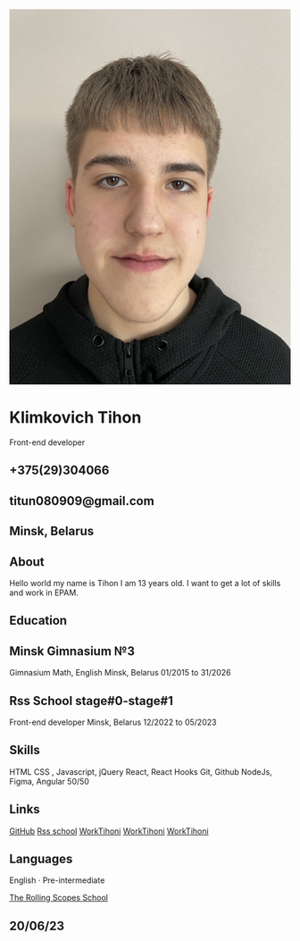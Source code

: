 <!DOCTYPE html>
<html lang="en">
<head>
    <meta charset="UTF-8">
    <meta name="viewport" content="width=device-width, initial-scale=1.0">
    <title>Cv-md</title>
     <link rel="shortcut icon" href="favicon.png" type="image/x-icon">
    <link rel="stylesheet" href="style.css">
</head>
<body>
    <header>
        <div class="header"></div>
    </header>
    <main class="main">
        <img src="myLogo.jpg" alt="logo" class="logo">
        <h1 class="main-title">Klimkovich Tihon</h1>
        <p class="main-subtitle">Front-end developer</p>
        <div class="line__1"></div>
        <h2 class="my-info__1">+375(29)304066</h2>
        <div class="line__2"></div>
        <h2 class="my-info__2">titun080909@gmail.com</h2>
        <div class="line__3"></div>
        <h2 class="my-info__3">Minsk, Belarus</h2>
        <div class="line__4"></div>
    </main>
    <section class="my__info"> 
        <div class="line__5"></div>
        <div class="about__info">
            <h2 class="about__title">About</h2>
            <p class="about__subtitle">Hello world my name is Tihon I am 13 years old. I want to get a lot of skills and work in EPAM.</p>
        </div>
        <div class="education__info___1">
            <h2 class="education__title">Education</h2>
            <h2 class="education-school__title">Minsk Gimnasium  №3</h2>
            <p class="education-school__subtitle">Gimnasium Math, English Minsk, Belarus 01/2015 to 31/2026</p> 
        </div>
        <div class="education__info__2">
            <h2 class="education__IT-title">Rss School stage#0-stage#1</h2>
            <p class="education__IT-subtitle">Front-end developer Minsk, Belarus 12/2022 to 05/2023</p>
        </div>
        <div class="skills__ihfo">
            <h2 class="skills__title">Skills</h2>
            <p class="skill__subtitle">HTML CSS , Javascript, jQuery React, React Hooks Git, Github NodeJs, Figma, Angular 50/50</p>
        </div>
        <section class="links">
            <h2 class="links__title">Links</h2>
           <a class="link__1" href="https://github.com/tihon228supermegaproIT">GitHub</a>
           <a href="https://rs.school/" class="link__2">Rss school</a>
           <a href="https://tihon228supermegaproit.github.io/WorkTihoni/" class="link__3">WorkTihoni</a>
           <a href="https://tihon228supermegaproit.github.io/WorkTihoni2/" class="link__4">WorkTihoni</a>
           <a href="https://tihon228supermegaproit.github.io/WorkTihoni3/" class="link__5">WorkTihoni</a> 
        </section>
        <section class="Languages">
            <h2 class="Languages__title">Languages</h2>
            <p class="Languages__subtitle">English  · Pre-intermediate</p>
        </section>
        <section class="slider-footer">
            <div id="slider" class="slider">
                <div class="slider-content">
                <div class="slider-content-wrapper">
            <div class="slider-content__item image-1"></div>
            <div class="slider-content__item image-2"></div>
            <div class="slider-content__item image-3"></div>
        </div>
    </div>
</div>
  </section>
    </section>
   <footer class="footer">
       <div class="footer-content">
        <div class="line__footer"></div>
        <a href="https://rs.school/" class="rss-title">The Rolling Scopes School</a>
        <h2 class="date-title">20/06/23</h2>
    </div>
   </footer>
    <script src="app.js"></script>
</body>
</html>
